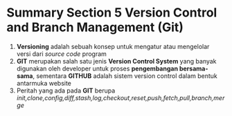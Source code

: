 # Summary Section 5 Version Control and Branch Management (Git)

1. **Versioning** adalah sebuah konsep untuk mengatur atau mengelolar versi dari *source code* program
2. **__GIT__** merupakan salah satu jenis **Version Control System** yang banyak digunakan oleh developer untuk proses **pengembangan bersama-sama**, sementara **__GITHUB__** adalah sistem version control dalam bentuk antarmuka website
3. Peritah yang ada pada **__GIT__** berupa _init,clone,config,diff,stash,log,checkout,reset,push,fetch,pull,branch,merge_